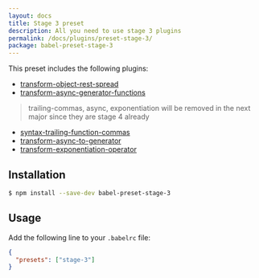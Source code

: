 ```yaml
---
layout: docs
title: Stage 3 preset
description: All you need to use stage 3 plugins
permalink: /docs/plugins/preset-stage-3/
package: babel-preset-stage-3
---
```


This preset includes the following plugins:

- [transform-object-rest-spread](/docs/plugins/transform-object-rest-spread)
- [transform-async-generator-functions](/docs/plugins/transform-async-generator-functions)

> trailing-commas, async, exponentiation will be removed in the next major since they are stage 4 already

- [syntax-trailing-function-commas](/docs/plugins/syntax-trailing-function-commas)
- [transform-async-to-generator](/docs/plugins/transform-async-to-generator)
- [transform-exponentiation-operator](/docs/plugins/transform-exponentiation-operator)

## Installation

```sh
$ npm install --save-dev babel-preset-stage-3
```

## Usage

Add the following line to your `.babelrc` file:

```json
{
  "presets": ["stage-3"]
}
```
